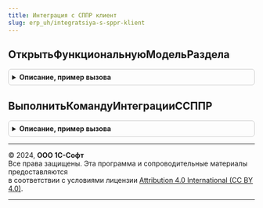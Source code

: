 ```yaml
---
title: Интеграция с СППР клиент
slug: erp_uh/integratsiya-s-sppr-klient
---
```



## ОткрытьФункциональнуюМодельРаздела
<details style="margin: 1em 0; padding: 0.5em; border: 1px solid #ccc; border-radius: 6px;">

<summary style="font-weight: bold; cursor: pointer;">Описание, пример вызова</summary>

```bsl

// Открывает функциональную модель раздела интерфейса
//
// Параметры:
//  РазделИнтерфейса	- Строка - Имя раздела интерфейса.
//
Процедура ОткрытьФункциональнуюМодельРаздела(РазделИнтерфейса) Экспорт
```

Пример вызова
```bsl
ИнтеграцияССППРКлиент.ОткрытьФункциональнуюМодельРаздела(РазделИнтерфейса) 
```
</details>

## ВыполнитьКомандуИнтеграцииССППР
<details style="margin: 1em 0; padding: 0.5em; border: 1px solid #ccc; border-radius: 6px;">

<summary style="font-weight: bold; cursor: pointer;">Описание, пример вызова</summary>

```bsl

// Выполняет команду интеграции с СППР
//
// Параметры:
//  Форма					- ФормаКлиентскогоПриложения - Форма в которой расположена команда
//  Команда					- КомандаФормы - Команда, которую нужно выполнить
//  ДополнительныеПараметры	- Структура - Дополнительные параметры.
//
Процедура ВыполнитьКомандуИнтеграцииССППР(Форма, Команда, ДополнительныеПараметры) Экспорт
```

Пример вызова
```bsl
ИнтеграцияССППРКлиент.ВыполнитьКомандуИнтеграцииССППР(Форма, Команда, ДополнительныеПараметры) 
```
</details>

---

© 2024, **ООО 1С-Софт**  
Все права защищены. Эта программа и сопроводительные материалы предоставляются  
в соответствии с условиями лицензии [Attribution 4.0 International (CC BY 4.0)](https://creativecommons.org/licenses/by/4.0/legalcode).

---
